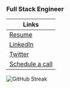 ### Full Stack Engineer

| Links |
|-------|
| [Resume](https://raw.githubusercontent.com/shashwat-dixit/shashwat-dixit/master/Resume_Instahyre.pdf) |
| [LinkedIn](https://linkedin.com/in/dixitshashwat) |
| [Twitter](https://www.twitter.com/shashwatmain) |
| [Schedule a call](https://cal.com/shashwatdixit) |

![GitHub Streak](https://github-readme-streak-stats.herokuapp.com?user=shashwat-dixit&theme=tokyonight)
